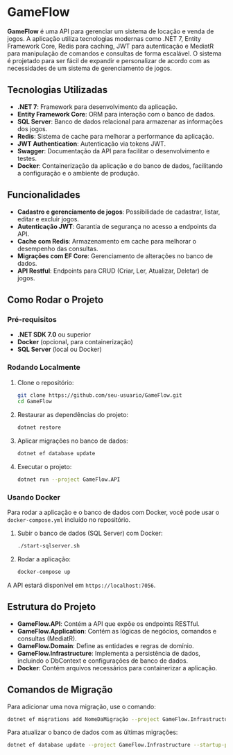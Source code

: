 
# GameFlow

**GameFlow** é uma API para gerenciar um sistema de locação e venda de jogos. A aplicação utiliza tecnologias modernas como .NET 7, Entity Framework Core, Redis para caching, JWT para autenticação e MediatR para manipulação de comandos e consultas de forma escalável. O sistema é projetado para ser fácil de expandir e personalizar de acordo com as necessidades de um sistema de gerenciamento de jogos.

## Tecnologias Utilizadas

- **.NET 7**: Framework para desenvolvimento da aplicação.
- **Entity Framework Core**: ORM para interação com o banco de dados.
- **SQL Server**: Banco de dados relacional para armazenar as informações dos jogos.
- **Redis**: Sistema de cache para melhorar a performance da aplicação.
- **JWT Authentication**: Autenticação via tokens JWT.
- **Swagger**: Documentação da API para facilitar o desenvolvimento e testes.
- **Docker**: Containerização da aplicação e do banco de dados, facilitando a configuração e o ambiente de produção.

## Funcionalidades

- **Cadastro e gerenciamento de jogos**: Possibilidade de cadastrar, listar, editar e excluir jogos.
- **Autenticação JWT**: Garantia de segurança no acesso a endpoints da API.
- **Cache com Redis**: Armazenamento em cache para melhorar o desempenho das consultas.
- **Migrações com EF Core**: Gerenciamento de alterações no banco de dados.
- **API Restful**: Endpoints para CRUD (Criar, Ler, Atualizar, Deletar) de jogos.

## Como Rodar o Projeto

### Pré-requisitos

- **.NET SDK 7.0** ou superior
- **Docker** (opcional, para containerização)
- **SQL Server** (local ou Docker)

### Rodando Localmente

1. Clone o repositório:
    ```bash
    git clone https://github.com/seu-usuario/GameFlow.git
    cd GameFlow
    ```

2. Restaurar as dependências do projeto:
    ```bash
    dotnet restore
    ```

3. Aplicar migrações no banco de dados:
    ```bash
    dotnet ef database update
    ```

4. Executar o projeto:
    ```bash
    dotnet run --project GameFlow.API
    ```

### Usando Docker

Para rodar a aplicação e o banco de dados com Docker, você pode usar o `docker-compose.yml` incluído no repositório.

1. Subir o banco de dados (SQL Server) com Docker:
    ```bash
    ./start-sqlserver.sh
    ```

2. Rodar a aplicação:
    ```bash
    docker-compose up
    ```

A API estará disponível em `https://localhost:7056`.

## Estrutura do Projeto

- **GameFlow.API**: Contém a API que expõe os endpoints RESTful.
- **GameFlow.Application**: Contém as lógicas de negócios, comandos e consultas (MediatR).
- **GameFlow.Domain**: Define as entidades e regras de domínio.
- **GameFlow.Infrastructure**: Implementa a persistência de dados, incluindo o DbContext e configurações de banco de dados.
- **Docker**: Contém arquivos necessários para containerizar a aplicação.

## Comandos de Migração

Para adicionar uma nova migração, use o comando:

```bash
dotnet ef migrations add NomeDaMigração --project GameFlow.Infrastructure --startup-project GameFlow.API
```

Para atualizar o banco de dados com as últimas migrações:

```bash
dotnet ef database update --project GameFlow.Infrastructure --startup-project GameFlow.API
```